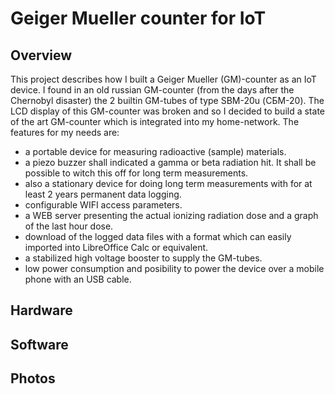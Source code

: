 # Geiger Mueller counter for IoT

## Overview

This project describes how I built a Geiger Mueller (GM)-counter as an IoT device. I found in an old russian GM-counter (from the days after the Chernobyl disaster) the 2 builtin GM-tubes of type SBM-20u (СБМ-20). The LCD display of this GM-counter was broken and so I decided to build a state of the art GM-counter which is integrated into my home-network. The features for my needs are:
* a portable device for measuring radioactive (sample) materials.
* a piezo buzzer shall indicated a gamma or beta radiation hit. It shall be possible to witch this off for long term measurements.
* also a stationary device for doing long term measurements with for at least 2 years permanent data logging.
* configurable WIFI access parameters.
* a WEB server presenting the actual ionizing radiation dose and a graph of the last hour dose.
* download of the logged data files with a format which can easily imported into LibreOffice Calc or equivalent.
* a stabilized high voltage booster to supply the GM-tubes.
* low power consumption and posibility to power the device over a mobile phone with an USB cable.

## Hardware

## Software

## Photos

